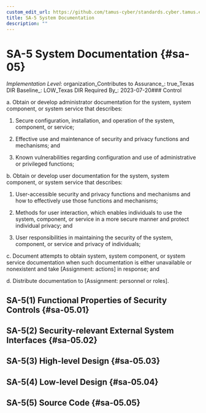 ```yaml
---
custom_edit_url: https://github.com/tamus-cyber/standards.cyber.tamus.edu/tree/main/static/content/tamus.edu/TAMUS_profile.xml
title: SA-5 System Documentation
description: ""
---
```


# SA-5 System Documentation {#sa-05}

_Implementation Level_: organization_Contributes to Assurance_: true_Texas DIR Baseline_: LOW_Texas DIR Required By_: 2023-07-20### Control

a. Obtain or develop administrator documentation for the system, system component, or system service that describes:

1. Secure configuration, installation, and operation of the system, component, or service;

2. Effective use and maintenance of security and privacy functions and mechanisms; and

3. Known vulnerabilities regarding configuration and use of administrative or privileged functions;

b. Obtain or develop user documentation for the system, system component, or system service that describes:

1. User-accessible security and privacy functions and mechanisms and how to effectively use those functions and mechanisms;

2. Methods for user interaction, which enables individuals to use the system, component, or service in a more secure manner and protect individual privacy; and

3. User responsibilities in maintaining the security of the system, component, or service and privacy of individuals;

c. Document attempts to obtain system, system component, or system service documentation when such documentation is either unavailable or nonexistent and take [Assignment: actions] in response; and

d. Distribute documentation to [Assignment: personnel or roles].

## SA-5(1) Functional Properties of Security Controls {#sa-05.01}

## SA-5(2) Security-relevant External System Interfaces {#sa-05.02}

## SA-5(3) High-level Design {#sa-05.03}

## SA-5(4) Low-level Design {#sa-05.04}

## SA-5(5) Source Code {#sa-05.05}

